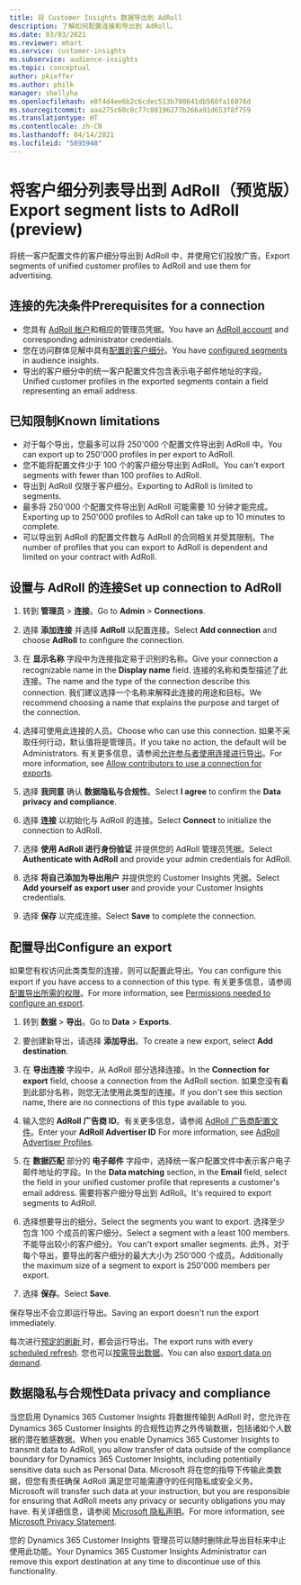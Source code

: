 ```yaml
---
title: 将 Customer Insights 数据导出到 AdRoll
description: 了解如何配置连接和导出到 AdRoll。
ms.date: 03/03/2021
ms.reviewer: mhart
ms.service: customer-insights
ms.subservice: audience-insights
ms.topic: conceptual
author: pkieffer
ms.author: philk
manager: shellyha
ms.openlocfilehash: e8f4d4ee6b2c6cdec513b700641db568fa16076d
ms.sourcegitcommit: aaa275c60c0c77c88196277b266a91d653f8f759
ms.translationtype: HT
ms.contentlocale: zh-CN
ms.lasthandoff: 04/14/2021
ms.locfileid: "5895948"
---
```

# <a name="export-segment-lists-to-adroll-preview"></a><span data-ttu-id="27084-103">将客户细分列表导出到 AdRoll（预览版）</span><span class="sxs-lookup"><span data-stu-id="27084-103">Export segment lists to AdRoll (preview)</span></span>

<span data-ttu-id="27084-104">将统一客户配置文件的客户细分导出到 AdRoll 中，并使用它们投放广告。</span><span class="sxs-lookup"><span data-stu-id="27084-104">Export segments of unified customer profiles to AdRoll and use them for advertising.</span></span> 

## <a name="prerequisites-for-a-connection"></a><span data-ttu-id="27084-105">连接的先决条件</span><span class="sxs-lookup"><span data-stu-id="27084-105">Prerequisites for a connection</span></span>

-   <span data-ttu-id="27084-106">您具有 [AdRoll 帐户](https://www.adroll.com/)和相应的管理员凭据。</span><span class="sxs-lookup"><span data-stu-id="27084-106">You have an [AdRoll account](https://www.adroll.com/) and corresponding administrator credentials.</span></span>
-   <span data-ttu-id="27084-107">您在访问群体见解中具有[配置的客户细分](segments.md)。</span><span class="sxs-lookup"><span data-stu-id="27084-107">You have [configured segments](segments.md) in audience insights.</span></span>
-   <span data-ttu-id="27084-108">导出的客户细分中的统一客户配置文件包含表示电子邮件地址的字段。</span><span class="sxs-lookup"><span data-stu-id="27084-108">Unified customer profiles in the exported segments contain a field representing an email address.</span></span>

## <a name="known-limitations"></a><span data-ttu-id="27084-109">已知限制</span><span class="sxs-lookup"><span data-stu-id="27084-109">Known limitations</span></span>

- <span data-ttu-id="27084-110">对于每个导出，您最多可以将 250'000 个配置文件导出到 AdRoll 中。</span><span class="sxs-lookup"><span data-stu-id="27084-110">You can export up to 250'000 profiles in per export to AdRoll.</span></span>
- <span data-ttu-id="27084-111">您不能将配置文件少于 100 个的客户细分导出到 AdRoll。</span><span class="sxs-lookup"><span data-stu-id="27084-111">You can't export segments with fewer than 100 profiles to AdRoll.</span></span> 
- <span data-ttu-id="27084-112">导出到 AdRoll 仅限于客户细分。</span><span class="sxs-lookup"><span data-stu-id="27084-112">Exporting to AdRoll is limited to segments.</span></span>
- <span data-ttu-id="27084-113">最多将 250'000 个配置文件导出到 AdRoll 可能需要 10 分钟才能完成。</span><span class="sxs-lookup"><span data-stu-id="27084-113">Exporting up to 250'000 profiles to AdRoll can take up to 10 minutes to complete.</span></span> 
- <span data-ttu-id="27084-114">可以导出到 AdRoll 的配置文件数与 AdRoll 的合同相关并受其限制。</span><span class="sxs-lookup"><span data-stu-id="27084-114">The number of profiles that you can export to AdRoll is dependent and limited on your contract with AdRoll.</span></span>

## <a name="set-up-connection-to-adroll"></a><span data-ttu-id="27084-115">设置与 AdRoll 的连接</span><span class="sxs-lookup"><span data-stu-id="27084-115">Set up connection to AdRoll</span></span>

1. <span data-ttu-id="27084-116">转到 **管理员** > **连接**。</span><span class="sxs-lookup"><span data-stu-id="27084-116">Go to **Admin** > **Connections**.</span></span>

1. <span data-ttu-id="27084-117">选择 **添加连接** 并选择 **AdRoll** 以配置连接。</span><span class="sxs-lookup"><span data-stu-id="27084-117">Select **Add connection** and choose **AdRoll** to configure the connection.</span></span>

1. <span data-ttu-id="27084-118">在 **显示名称** 字段中为连接指定易于识别的名称。</span><span class="sxs-lookup"><span data-stu-id="27084-118">Give your connection a recognizable name in the **Display name** field.</span></span> <span data-ttu-id="27084-119">连接的名称和类型描述了此连接。</span><span class="sxs-lookup"><span data-stu-id="27084-119">The name and the type of the connection describe this connection.</span></span> <span data-ttu-id="27084-120">我们建议选择一个名称来解释此连接的用途和目标。</span><span class="sxs-lookup"><span data-stu-id="27084-120">We recommend choosing a name that explains the purpose and target of the connection.</span></span>

1. <span data-ttu-id="27084-121">选择可使用此连接的人员。</span><span class="sxs-lookup"><span data-stu-id="27084-121">Choose who can use this connection.</span></span> <span data-ttu-id="27084-122">如果不采取任何行动，默认值将是管理员。</span><span class="sxs-lookup"><span data-stu-id="27084-122">If you take no action, the default will be Administrators.</span></span> <span data-ttu-id="27084-123">有关更多信息，请参阅[允许参与者使用连接进行导出](connections.md#allow-contributors-to-use-a-connection-for-exports)。</span><span class="sxs-lookup"><span data-stu-id="27084-123">For more information, see [Allow contributors to use a connection for exports](connections.md#allow-contributors-to-use-a-connection-for-exports).</span></span>

1. <span data-ttu-id="27084-124">选择 **我同意** 确认 **数据隐私与合规性**。</span><span class="sxs-lookup"><span data-stu-id="27084-124">Select **I agree** to confirm the **Data privacy and compliance**.</span></span>

1. <span data-ttu-id="27084-125">选择 **连接** 以初始化与 AdRoll 的连接。</span><span class="sxs-lookup"><span data-stu-id="27084-125">Select **Connect** to initialize the connection to AdRoll.</span></span>

1. <span data-ttu-id="27084-126">选择 **使用 AdRoll 进行身份验证** 并提供您的 AdRoll 管理员凭据。</span><span class="sxs-lookup"><span data-stu-id="27084-126">Select **Authenticate with AdRoll** and provide your admin credentials for AdRoll.</span></span> 

1. <span data-ttu-id="27084-127">选择 **将自己添加为导出用户** 并提供您的 Customer Insights 凭据。</span><span class="sxs-lookup"><span data-stu-id="27084-127">Select **Add yourself as export user** and provide your Customer Insights credentials.</span></span>

1. <span data-ttu-id="27084-128">选择 **保存** 以完成连接。</span><span class="sxs-lookup"><span data-stu-id="27084-128">Select **Save** to complete the connection.</span></span>

## <a name="configure-an-export"></a><span data-ttu-id="27084-129">配置导出</span><span class="sxs-lookup"><span data-stu-id="27084-129">Configure an export</span></span>

<span data-ttu-id="27084-130">如果您有权访问此类类型的连接，则可以配置此导出。</span><span class="sxs-lookup"><span data-stu-id="27084-130">You can configure this export if you have access to a connection of this type.</span></span> <span data-ttu-id="27084-131">有关更多信息，请参阅[配置导出所需的权限](export-destinations.md#set-up-a-new-export)。</span><span class="sxs-lookup"><span data-stu-id="27084-131">For more information, see [Permissions needed to configure an export](export-destinations.md#set-up-a-new-export).</span></span>

1. <span data-ttu-id="27084-132">转到 **数据** > **导出**。</span><span class="sxs-lookup"><span data-stu-id="27084-132">Go to **Data** > **Exports**.</span></span>

1. <span data-ttu-id="27084-133">要创建新导出，请选择 **添加导出**。</span><span class="sxs-lookup"><span data-stu-id="27084-133">To create a new export, select **Add destination**.</span></span>

1. <span data-ttu-id="27084-134">在 **导出连接** 字段中，从 AdRoll 部分选择连接。</span><span class="sxs-lookup"><span data-stu-id="27084-134">In the **Connection for export** field, choose a connection from the AdRoll section.</span></span> <span data-ttu-id="27084-135">如果您没有看到此部分名称，则您无法使用此类型的连接。</span><span class="sxs-lookup"><span data-stu-id="27084-135">If you don't see this section name, there are no connections of this type available to you.</span></span>

1. <span data-ttu-id="27084-136">输入您的 **AdRoll 广告商 ID**。有关更多信息，请参阅 [AdRoll 广告商配置文件](https://help.adroll.com/hc/articles/212011838-Advertiser-Profiles)。</span><span class="sxs-lookup"><span data-stu-id="27084-136">Enter your **AdRoll Advertiser ID** For more information, see [AdRoll Advertiser Profiles](https://help.adroll.com/hc/articles/212011838-Advertiser-Profiles).</span></span>

3. <span data-ttu-id="27084-137">在 **数据匹配** 部分的 **电子邮件** 字段中，选择统一客户配置文件中表示客户电子邮件地址的字段。</span><span class="sxs-lookup"><span data-stu-id="27084-137">In the **Data matching** section, in the **Email** field, select the field in your unified customer profile that represents a customer's email address.</span></span> <span data-ttu-id="27084-138">需要将客户细分导出到 AdRoll。</span><span class="sxs-lookup"><span data-stu-id="27084-138">It's required to export segments to AdRoll.</span></span>

1. <span data-ttu-id="27084-139">选择想要导出的细分。</span><span class="sxs-lookup"><span data-stu-id="27084-139">Select the segments you want to export.</span></span> <span data-ttu-id="27084-140">选择至少包含 100 个成员的客户细分。</span><span class="sxs-lookup"><span data-stu-id="27084-140">Select a segment with a least 100 members.</span></span> <span data-ttu-id="27084-141">不能导出较小的客户细分。</span><span class="sxs-lookup"><span data-stu-id="27084-141">You can't export smaller segments.</span></span> <span data-ttu-id="27084-142">此外，对于每个导出，要导出的客户细分的最大大小为 250'000 个成员。</span><span class="sxs-lookup"><span data-stu-id="27084-142">Additionally the maximum size of a segment to export is 250'000 members per export.</span></span> 

1. <span data-ttu-id="27084-143">选择 **保存**。</span><span class="sxs-lookup"><span data-stu-id="27084-143">Select **Save**.</span></span>

<span data-ttu-id="27084-144">保存导出不会立即运行导出。</span><span class="sxs-lookup"><span data-stu-id="27084-144">Saving an export doesn't run the export immediately.</span></span>

<span data-ttu-id="27084-145">每次进行[预定的刷新 ](system.md#schedule-tab)时，都会运行导出。</span><span class="sxs-lookup"><span data-stu-id="27084-145">The export runs with every [scheduled refresh](system.md#schedule-tab).</span></span> <span data-ttu-id="27084-146">您也可以[按需导出数据](export-destinations.md#run-exports-on-demand)。</span><span class="sxs-lookup"><span data-stu-id="27084-146">You can also [export data on demand](export-destinations.md#run-exports-on-demand).</span></span> 


## <a name="data-privacy-and-compliance"></a><span data-ttu-id="27084-147">数据隐私与合规性</span><span class="sxs-lookup"><span data-stu-id="27084-147">Data privacy and compliance</span></span>

<span data-ttu-id="27084-148">当您启用 Dynamics 365 Customer Insights 将数据传输到 AdRoll 时，您允许在 Dynamics 365 Customer Insights 的合规性边界之外传输数据，包括诸如个人数据的潜在敏感数据。</span><span class="sxs-lookup"><span data-stu-id="27084-148">When you enable Dynamics 365 Customer Insights to transmit data to AdRoll, you allow transfer of data outside of the compliance boundary for Dynamics 365 Customer Insights, including potentially sensitive data such as Personal Data.</span></span> <span data-ttu-id="27084-149">Microsoft 将在您的指导下传输此类数据，但您有责任确保 AdRoll 满足您可能需遵守的任何隐私或安全义务。</span><span class="sxs-lookup"><span data-stu-id="27084-149">Microsoft will transfer such data at your instruction, but you are responsible for ensuring that AdRoll meets any privacy or security obligations you may have.</span></span> <span data-ttu-id="27084-150">有关详细信息，请参阅 [Microsoft 隐私声明](https://go.microsoft.com/fwlink/?linkid=396732)。</span><span class="sxs-lookup"><span data-stu-id="27084-150">For more information, see [Microsoft Privacy Statement](https://go.microsoft.com/fwlink/?linkid=396732).</span></span>

<span data-ttu-id="27084-151">您的 Dynamics 365 Customer Insights 管理员可以随时删除此导出目标来中止使用此功能。</span><span class="sxs-lookup"><span data-stu-id="27084-151">Your Dynamics 365 Customer Insights Administrator can remove this export destination at any time to discontinue use of this functionality.</span></span>
